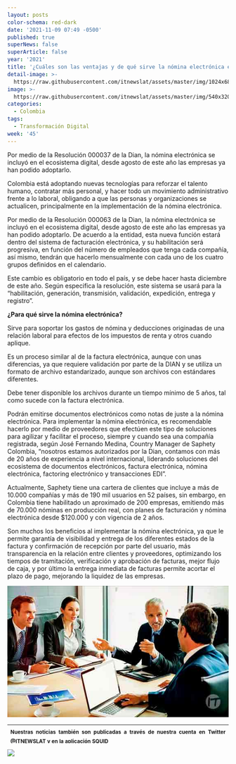 ```yaml
---
layout: posts
color-schema: red-dark
date: '2021-11-09 07:49 -0500'
published: true
superNews: false
superArticle: false
year: '2021'
title: '¿Cuáles son las ventajas y de qué sirve la nómina electrónica en Colombia? '
detail-image: >-
  https://raw.githubusercontent.com/itnewslat/assets/master/img/1024x680/Recursos-Humanos-g.jpg
image: >-
  https://raw.githubusercontent.com/itnewslat/assets/master/img/540x320/Recursos-Humanos-p.jpg
categories:
  - Colombia
tags:
  - Transformación Digital
week: '45'
---
```

Por medio de la Resolución 000037 de la Dian, la nómina electrónica se incluyó en el ecosistema digital, desde agosto de este año las empresas ya han podido adoptarlo.

Colombia está adoptando nuevas tecnologías para reforzar el talento humano, contratar más personal, y hacer todo un movimiento administrativo frente a lo laboral, obligando a que las personas y organizaciones se actualicen, principalmente en la implementación de la nómina electrónica.
 
Por medio de la Resolución 000063 de la Dian, la nómina electrónica se incluyó en el ecosistema digital, desde agosto de este año las empresas ya han podido adoptarlo. De acuerdo a la entidad, esta nueva función estará dentro del sistema de facturación electrónica, y su habilitación será progresiva, en función del número de empleados que tenga cada compañía, así mismo, tendrán que hacerlo mensualmente con cada uno de los cuatro grupos definidos en el calendario.
 
Este cambio es obligatorio en todo el país, y se debe hacer hasta diciembre de este año. Según especifica la resolución, este sistema se usará para la “habilitación, generación, transmisión, validación, expedición, entrega y registro”.
 
**¿Para qué sirve la nómina electrónica?**

Sirve para soportar los gastos de nómina y deducciones originadas de una relación laboral para efectos de los impuestos de renta y otros cuando aplique.

Es un proceso similar al de la factura electrónica, aunque con unas diferencias, ya que requiere validación por parte de la DIAN y se utiliza un formato de archivo estandarizado, aunque son archivos con estándares diferentes.

Debe tener disponible los archivos durante un tiempo mínimo de 5 años, tal como sucede con la factura electrónica.

Podrán emitirse documentos electrónicos como notas de juste a la nómina electrónica.
Para implementar la nómina electrónica, es recomendable hacerlo por medio de proveedores que efectúen este tipo de soluciones para agilizar y facilitar el proceso, siempre y cuando sea una compañía registrada, según José Fernando Medina, Country Manager de Saphety Colombia, “nosotros estamos autorizados por la Dian, contamos con más de 20 años de experiencia a nivel internacional, liderando soluciones del ecosistema de documentos electrónicos, factura electrónica, nómina electrónica, factoring electrónico y transacciones EDI”.
 
Actualmente, Saphety tiene una cartera de clientes que incluye a más de 10.000 compañías y más de 190 mil usuarios en 52 países, sin embargo, en Colombia tiene habilitado un aproximado de 200 empresas, emitiendo más de 70.000 nóminas en producción real, con planes de facturación y nómina electrónica desde $120.000 y con vigencia de 2 años.
 
Son muchos los beneficios al implementar la nómina electrónica, ya que le permite garantía de visibilidad y entrega de los diferentes estados de la factura y confirmación de recepción por parte del usuario, más transparencia en la relación entre clientes y proveedores, optimizando los tiempos de tramitación, verificación y aprobación de facturas, mejor flujo de caja, y por último la entrega inmediata de facturas permite acortar el plazo de pago, mejorando la liquidez de las empresas.

![](https://raw.githubusercontent.com/itnewslat/assets/master/img/540x320/Recursos-Humanos-p.jpg)

<table style="height: 42px;" width="569">
<tbody>
<tr>
<td style="text-align: justify;"><sub><strong>Nuestras noticias también son publicadas a través de nuestra cuenta en Twitter <a href="https://twitter.com/itnewslat?lang=es">@ITNEWSLAT</a> y en la aplicación <a href="https://squidapp.co/en/">SQUID</a></strong></sub></td>
</tr>
</tbody>
</table>

<img src="https://tracker.metricool.com/c3po.jpg?hash=56f88a41e39ab42c063cc51676587a04"/>